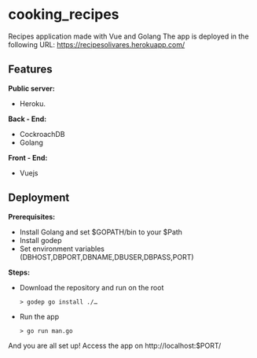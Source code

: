 # cooking_recipes
Recipes application made with Vue and Golang
The app is deployed in the following URL: https://recipesolivares.herokuapp.com/


## Features

**Public server:**
- Heroku.

**Back - End:**
- CockroachDB
- Golang

**Front - End:**
- Vuejs


## Deployment

**Prerequisites:**
* Install Golang and set $GOPATH/bin to your $Path
* Install godep
* Set environment variables (DBHOST,DBPORT,DBNAME,DBUSER,DBPASS,PORT)

**Steps:**

* Download the repository and run on the root 
  ```
  > godep go install ./…
  ```
* Run the app
  ```
  > go run man.go
  ```  

And you are all set up! Access the app on http://localhost:$PORT/
